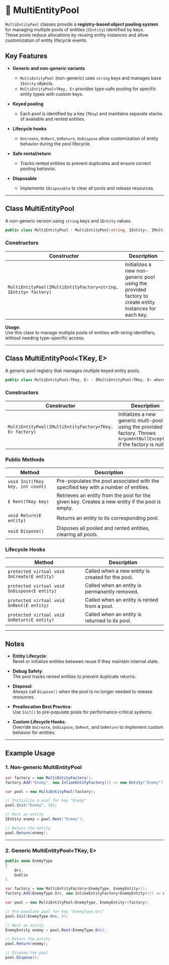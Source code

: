 # 🧩 MultiEntityPool

`MultiEntityPool` classes provide a **registry-based object pooling system** for managing multiple pools of entities (`IEntity`) identified by keys.  
These pools reduce allocations by reusing entity instances and allow customization of entity lifecycle events.

## Key Features

- **Generic and non-generic variants**
    - `MultiEntityPool` (non-generic) uses `string` keys and manages base `IEntity` objects.
    - `MultiEntityPool<TKey, E>` provides type-safe pooling for specific entity types with custom keys.

- **Keyed pooling**
    - Each pool is identified by a key (`TKey`) and maintains separate stacks of available and rented entities.

- **Lifecycle hooks**
    - `OnCreate`, `OnRent`, `OnReturn`, `OnDispose` allow customization of entity behavior during the pool lifecycle.

- **Safe rental/return**
    - Tracks rented entities to prevent duplicates and ensure correct pooling behavior.

- **Disposable**
    - Implements `IDisposable` to clear all pools and release resources.

---

## Class MultiEntityPool
A non-generic version using `string` keys and `IEntity` values.

```csharp
public class MultiEntityPool : MultiEntityPool<string, IEntity>, IMultiEntityPool
```

### Constructors

| Constructor                                                     | Description                                                                                            |
|-----------------------------------------------------------------|--------------------------------------------------------------------------------------------------------|
| `MultiEntityPool(IMultiEntityFactory<string, IEntity> factory)` | Initializes a new non-generic pool using the provided factory to create entity instances for each key. |

**Usage**:  
Use this class to manage multiple pools of entities with string identifiers, without needing type-specific access.

---

## Class MultiEntityPool<TKey, E>
A generic pool registry that manages multiple keyed entity pools.

```csharp
public class MultiEntityPool<TKey, E> : IMultiEntityPool<TKey, E> where E : IEntity
````

### Constructors

| Constructor                                             | Description                                                                                                             |
|---------------------------------------------------------|-------------------------------------------------------------------------------------------------------------------------|
| `MultiEntityPool(IMultiEntityFactory<TKey, E> factory)` | Initializes a new generic multi-pool using the provided factory. Throws `ArgumentNullException` if the factory is null. |

### Public Methods

| Method                           | Description                                                                                     |
|----------------------------------|-------------------------------------------------------------------------------------------------|
| `void Init(TKey key, int count)` | Pre-populates the pool associated with the specified key with a number of entities.             |
| `E Rent(TKey key)`               | Retrieves an entity from the pool for the given key. Creates a new entity if the pool is empty. |
| `void Return(E entity)`          | Returns an entity to its corresponding pool.                                                    |
| `void Dispose()`                 | Disposes all pooled and rented entities, clearing all pools.                                    |

### Lifecycle Hooks

| Method                                       | Description                                       |
|----------------------------------------------|---------------------------------------------------|
| `protected virtual void OnCreate(E entity)`  | Called when a new entity is created for the pool. |
| `protected virtual void OnDispose(E entity)` | Called when an entity is permanently removed.     |
| `protected virtual void OnRent(E entity)`    | Called when an entity is rented from a pool.      |
| `protected virtual void OnReturn(E entity)`  | Called when an entity is returned to its pool.    |

---

## Notes

- **Entity Lifecycle**:  
  Reset or initialize entities between reuse if they maintain internal state.

- **Debug Safety**:  
  The pool tracks rented entities to prevent duplicate returns.

- **Disposal**:  
  Always call `Dispose()` when the pool is no longer needed to release resources.

- **Preallocation Best Practice**:  
  Use `Init()` to pre-populate pools for performance-critical systems.

- **Custom Lifecycle Hooks**:  
  Override `OnCreate`, `OnDispose`, `OnRent`, and `OnReturn` to implement custom behavior for entities.

---

## Example Usage

### 1. Non-generic MultiEntityPool

```csharp
var factory = new MultiEntityFactory();
factory.Add("Enemy", new InlineEntityFactory(() => new Entity("Enemy")));

var pool = new MultiEntityPool(factory);

// Initialize a pool for key "Enemy"
pool.Init("Enemy", 10);

// Rent an entity
IEntity enemy = pool.Rent("Enemy");

// Return the entity
pool.Return(enemy);
````

---

### 2. Generic MultiEntityPool<TKey, E>

```csharp
public enum EnemyType
{
    Orc,
    Goblin
}

var factory = new MultiEntityFactory<EnemyType, EnemyEntity>();
factory.Add(EnemyType.Orc, new InlineEntityFactory<EnemyEntity>(() => new Entity("Orc")));

var pool = new MultiEntityPool<EnemyType, EnemyEntity>(factory);

// Pre-populate pool for key "EnemyType.Orc"
pool.Init(EnemyType.Orc, 5);

// Rent an entity
EnemyEntity enemy = pool.Rent(EnemyType.Orc);

// Return the entity
pool.Return(enemy);

// Dispose the pool
pool.Dispose();
````